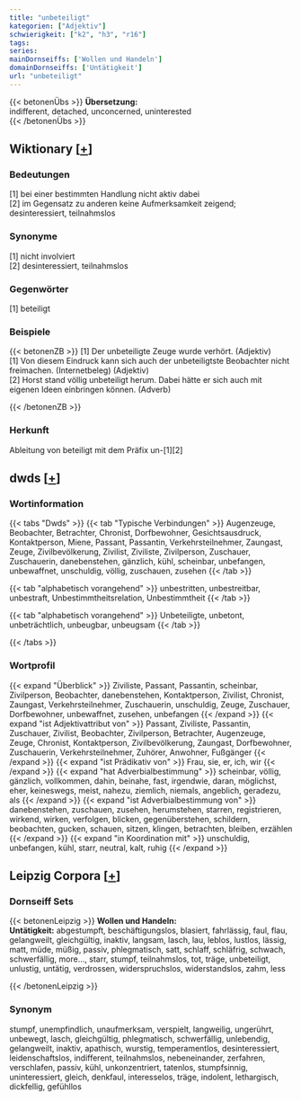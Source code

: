 ```yaml
---
title: "unbeteiligt"
kategorien: ["Adjektiv"]
schwierigkeit: ["k2", "h3", "r16"]
tags:
series:
mainDornseiffs: ['Wollen und Handeln']
domainDornseiffs: ['Untätigkeit']
url: "unbeteiligt"
---
```


{{< betonenÜbs >}}
**Übersetzung:**  
indifferent, detached, unconcerned, uninterested  
{{< /betonenÜbs >}}

## Wiktionary [[+](https://de.wiktionary.org/wiki/unbeteiligt)]

### Bedeutungen
[1] bei einer bestimmten Handlung nicht aktiv dabei  
[2] im Gegensatz zu anderen keine Aufmerksamkeit zeigend; desinteressiert, teilnahmslos  

### Synonyme
[1] nicht involviert  
[2] desinteressiert, teilnahmslos  

### Gegenwörter
[1] beteiligt  

### Beispiele
{{< betonenZB >}}
[1] Der unbeteiligte Zeuge wurde verhört. (Adjektiv)  
[1] Von diesem Eindruck kann sich auch der unbeteiligtste Beobachter nicht freimachen. (Internetbeleg) (Adjektiv)  
[2] Horst stand völlig unbeteiligt herum. Dabei hätte er sich auch mit eigenen Ideen einbringen können. (Adverb)  

{{< /betonenZB >}}
### Herkunft
Ableitung von beteiligt mit dem Präfix un-[1][2]  



## dwds [[+](https://www.dwds.de/wb/unbeteiligt)]

### Wortinformation
{{< tabs "Dwds" >}}
{{< tab "Typische Verbindungen" >}}
Augenzeuge, Beobachter, Betrachter, Chronist, Dorfbewohner, Gesichtsausdruck, Kontaktperson, Miene, Passant, Passantin, Verkehrsteilnehmer, Zaungast, Zeuge, Zivilbevölkerung, Zivilist, Ziviliste, Zivilperson, Zuschauer, Zuschauerin, danebenstehen, gänzlich, kühl, scheinbar, unbefangen, unbewaffnet, unschuldig, völlig, zuschauen, zusehen
{{< /tab >}}

{{< tab "alphabetisch vorangehend" >}}
unbestritten, unbestreitbar, unbestraft, Unbestimmtheitsrelation, Unbestimmtheit
{{< /tab >}}

{{< tab "alphabetisch vorangehend" >}}
Unbeteiligte, unbetont, unbeträchtlich, unbeugbar, unbeugsam
{{< /tab >}}

{{< /tabs >}}

### Wortprofil
{{< expand "Überblick" >}} Ziviliste, Passant, Passantin, scheinbar, Zivilperson, Beobachter, danebenstehen, Kontaktperson, Zivilist, Chronist, Zaungast, Verkehrsteilnehmer, Zuschauerin, unschuldig, Zeuge, Zuschauer, Dorfbewohner, unbewaffnet, zusehen, unbefangen {{< /expand >}}
{{< expand "ist Adjektivattribut von" >}} Passant, Ziviliste, Passantin, Zuschauer, Zivilist, Beobachter, Zivilperson, Betrachter, Augenzeuge, Zeuge, Chronist, Kontaktperson, Zivilbevölkerung, Zaungast, Dorfbewohner, Zuschauerin, Verkehrsteilnehmer, Zuhörer, Anwohner, Fußgänger {{< /expand >}}
{{< expand "ist Prädikativ von" >}} Frau, sie, er, ich, wir {{< /expand >}}
{{< expand "hat Adverbialbestimmung" >}} scheinbar, völlig, gänzlich, vollkommen, dahin, beinahe, fast, irgendwie, daran, möglichst, eher, keineswegs, meist, nahezu, ziemlich, niemals, angeblich, geradezu, als {{< /expand >}}
{{< expand "ist Adverbialbestimmung von" >}} danebenstehen, zuschauen, zusehen, herumstehen, starren, registrieren, wirkend, wirken, verfolgen, blicken, gegenüberstehen, schildern, beobachten, gucken, schauen, sitzen, klingen, betrachten, bleiben, erzählen {{< /expand >}}
{{< expand "in Koordination mit" >}} unschuldig, unbefangen, kühl, starr, neutral, kalt, ruhig {{< /expand >}}

## Leipzig Corpora [[+](https://corpora.uni-leipzig.de/en/res?word=unbeteiligt&corpusId=deu_newscrawl-public_2018)]

### Dornseiff Sets
{{< betonenLeipzig >}}
**Wollen und Handeln:**  
**Untätigkeit:** abgestumpft, beschäftigungslos, blasiert, fahrlässig, faul, flau, gelangweilt, gleichgültig, inaktiv, langsam, lasch, lau, leblos, lustlos, lässig, matt, müde, müßig, passiv, phlegmatisch, satt, schlaff, schläfrig, schwach, schwerfällig, more..., starr, stumpf, teilnahmslos, tot, träge, unbeteiligt, unlustig, untätig, verdrossen, widerspruchslos, widerstandslos, zahm, less  

{{< /betonenLeipzig >}}

### Synonym
stumpf, unempfindlich, unaufmerksam, verspielt, langweilig, ungerührt, unbewegt, lasch, gleichgültig, phlegmatisch, schwerfällig, unlebendig, gelangweilt, inaktiv, apathisch, wurstig, temperamentlos, desinteressiert, leidenschaftslos, indifferent, teilnahmslos, nebeneinander, zerfahren, verschlafen, passiv, kühl, unkonzentriert, tatenlos, stumpfsinnig, uninteressiert, gleich, denkfaul, interesselos, träge, indolent, lethargisch, dickfellig, gefühllos

